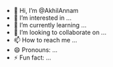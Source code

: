 - 👋 Hi, I’m @AkhilAnnam
- 👀 I’m interested in ...
- 🌱 I’m currently learning ...
- 💞️ I’m looking to collaborate on ...
- 📫 How to reach me ...
- 😄 Pronouns: ...
- ⚡ Fun fact: ...

<!---
AkhilAnnam/AkhilAnnam is a ✨ special ✨ repository because its `README.md` (this file) appears on your GitHub profile.
You can click the Preview link to take a look at your changes.
--->
